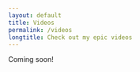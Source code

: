 ```yaml
---
layout: default
title: Videos
permalink: /videos
longtitle: Check out my epic videos
---
```

Coming soon!